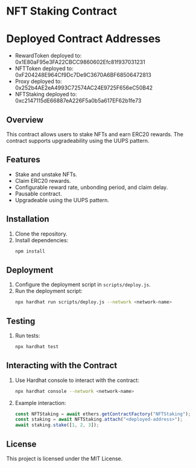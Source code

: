 # NFT Staking Contract

# Deployed Contract Addresses

- RewardToken deployed to: 0x1E80aF95e3FA22CBCC9860602Efc81f937031231
- NFTToken deployed to: 0xF204248E964Cf9Dc7De9C3670A6BF68506472813
- Proxy deployed to: 0x252b4AE2eA4993C72574AC24E9725F656eC50B42
- NFTStaking deployed to: 0xc2147115dE66887eA226F5a0b5a617EF62b1fe73

## Overview
This contract allows users to stake NFTs and earn ERC20 rewards. The contract supports upgradeability using the UUPS pattern.

## Features
- Stake and unstake NFTs.
- Claim ERC20 rewards.
- Configurable reward rate, unbonding period, and claim delay.
- Pausable contract.
- Upgradeable using the UUPS pattern.

## Installation
1. Clone the repository.
2. Install dependencies:
    ```bash
    npm install
    ```

## Deployment
1. Configure the deployment script in `scripts/deploy.js`.
2. Run the deployment script:
    ```bash
    npx hardhat run scripts/deploy.js --network <network-name>
    ```

## Testing
1. Run tests:
    ```bash
    npx hardhat test
    ```

## Interacting with the Contract
1. Use Hardhat console to interact with the contract:
    ```bash
    npx hardhat console --network <network-name>
    ```

2. Example interaction:
    ```javascript
    const NFTStaking = await ethers.getContractFactory("NFTStaking");
    const staking = await NFTStaking.attach("<deployed-address>");
    await staking.stake([1, 2, 3]);
    ```

## License
This project is licensed under the MIT License.
